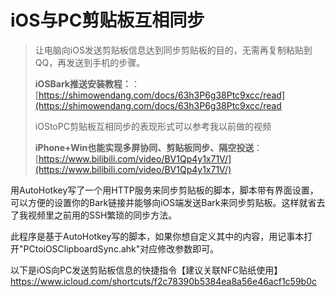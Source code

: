 # iOS与PC剪贴板互相同步

> 让电脑向iOS发送剪贴板信息达到同步剪贴板的目的，无需再复制粘贴到QQ，再发送到手机的步骤。
>
> **iOSBark推送安装教程：**：[https://shimowendang.com/docs/63h3P6g38Ptc9xcc/read](https://shimowendang.com/docs/63h3P6g38Ptc9xcc/read
>
>
> iOStoPC剪贴板互相同步的表现形式可以参考我以前做的视频
>
> **iPhone+Win也能实现多屏协同、剪贴板同步、隔空投送**：[https://www.bilibili.com/video/BV1Qp4y1x71V/](https://www.bilibili.com/video/BV1Qp4y1x71V/)

用AutoHotkey写了一个用HTTP服务来同步剪贴板的脚本，脚本带有界面设置，可以方便的设置你的Bark链接并能够向iOS端发送Bark来同步剪贴板。这样就省去了我视频里之前用的SSH繁琐的同步方法。

此程序是基于AutoHotkey写的脚本，如果你想自定义其中的内容，用记事本打开"PCtoiOSClipboardSync.ahk"对应修改参数即可。

以下是iOS向PC发送剪贴板信息的快捷指令【建议关联NFC贴纸使用】
https://www.icloud.com/shortcuts/f2c78390b5384ea8a56e46acf1c59b0c
  
